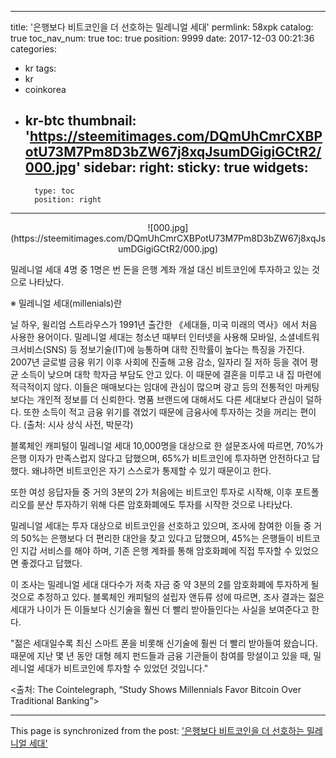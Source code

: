 
---
title: '은행보다 비트코인을 더 선호하는 밀레니얼 세대'
permlink: 58xpk
catalog: true
toc_nav_num: true
toc: true
position: 9999
date: 2017-12-03 00:21:36
categories:
- kr
tags:
- kr
- coinkorea
- kr-btc
thumbnail: 'https://steemitimages.com/DQmUhCmrCXBPotU73M7Pm8D3bZW67j8xqJsumDGigiGCtR2/000.jpg'
sidebar:
    right:
        sticky: true
widgets:
    -
        type: toc
        position: right
---


<center>
![000.jpg](https://steemitimages.com/DQmUhCmrCXBPotU73M7Pm8D3bZW67j8xqJsumDGigiGCtR2/000.jpg)
</center>

밀레니얼 세대 4명 중 1명은 번 돈을 은행 계좌 개설 대신 비트코인에 투자하고 있는 것으로 나타났다.  

※ 밀레니얼 세대(millenials)란 

닐 하우, 윌리엄 스트라우스가 1991년 출간한 《세대들, 미국 미래의 역사》에서 처음 사용한 용어이다. 밀레니얼 세대는 청소년 때부터 인터넷을 사용해 모바일, 소셜네트워크서비스(SNS) 등 정보기술(IT)에 능통하며 대학 진학률이 높다는 특징을 가진다. 2007년 글로벌 금융 위기 이후 사회에 진출해 고용 감소, 일자리 질 저하 등을 겪어 평균 소득이 낮으며 대학 학자금 부담도 안고 있다. 이 때문에 결혼을 미루고 내 집 마련에 적극적이지 않다. 이들은 매매보다는 임대에 관심이 많으며 광고 등의 전통적인 마케팅보다는 개인적 정보를 더 신뢰한다. 명품 브랜드에 대해서도 다른 세대보다 관심이 덜하다. 또한 소득이 적고 금융 위기를 겪었기 때문에 금융사에 투자하는 것을 꺼리는 편이다. (출처: 시사 상식 사전, 박문각)


블록체인 캐피털이 밀레니얼 세대 10,000명을 대상으로 한 설문조사에 따르면, 70%가 은행 이자가 만족스럽지 않다고 답했으며, 65%가 비트코인에 투자하면 안전하다고 답했다. 왜냐하면 비트코인은 자기 스스로가 통제할 수 있기 때문이고 한다. 

또한 여성 응답자들 중 거의 3분의 2가 처음에는 비트코인 투자로 시작해, 이후 포트폴리오를 분산 투자하기 위해 다른 암호화폐에도 투자를 시작한 것으로 나타났다.

밀레니얼 세대는 투자 대상으로 비트코인을 선호하고 있으며, 조사에 참여한 이들 중 거의 50%는 은행보다 더 편리한 대안을 찾고 있다고 답했으며, 45%는 은행들이 비트코인 지갑 서비스를 해야 하며, 기존 은행 계좌를 통해 암호화폐에 직접 투자할 수 있었으면 좋겠다고 답했다. 

이 조사는 밀레니얼 세대 대다수가 저축 자금 중 약 3분의 2를 암호화폐에 투자하게 될 것으로 추정하고 있다.  블록체인 캐피털의 설립자 앤듀류 성에 따르면, 조사 결과는 젊은 세대가 나이가 든 이들보다 신기술을 훨씬 더 빨리 받아들인다는 사실을 보여준다고 한다. 

"젊은 세대일수록 최신 스마트 폰을 비롯해 신기술에 훨씬 더 빨리 받아들여 왔습니다. 때문에 지난 몇 년 동안 대형 헤지 펀드들과 금융 기관들이 참여를 망설이고 있을 때, 밀레니얼 세대가 비트코인에 투자할 수 있었던 것입니다."

<출처: The Cointelegraph, “Study Shows Millennials Favor Bitcoin Over Traditional Banking”>

- - -

This page is synchronized from the post: ['은행보다 비트코인을 더 선호하는 밀레니얼 세대'](https://steemit.com/@pius.pius/58xpk)
